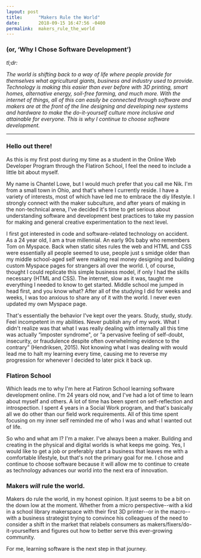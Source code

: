 ```yaml
---
layout: post
title:      "Makers Rule the World"
date:       2018-09-15 16:47:56 -0400
permalink:  makers_rule_the_world
---
```


### (or, ‘Why I Chose Software Development’)

*tl;dr:*

*The world is shifting back to a way of life where people provide for themselves what agricultural giants, business and industry used to provide. Technology is making this easier than ever before with 3D printing, smart homes, alternative energy, soil-free farming, and much more. With the internet of things, all of this can easily be connected through software and makers are at the front of the line designing and developing new systems and hardware to make the do-it-yourself culture more inclusive and attainable for everyone. This is why I continue to choose software development.*

___ ___ ___

### Hello out there!

As this is my first post during my time as a student in the Online Web Developer Program through the Flatiron School, I feel the need to include a little bit about myself.

My name is Chantel Lowe, but I would much prefer that you call me Nik. I'm from a small town in Ohio, and that's where I currently reside. I have a variety of interests, most of which have led me to embrace the diy lifestyle. I strongly connect with the maker subculture, and after years of making in the non-technical arena, I've decided it's time to get serious about understanding software and development best practices to take my passion for making and general creative experimentation to the next level.

I first got interested in code and software-related technology on accident. As a 24 year old, I am a true millennial. An early 90s baby who remembers Tom on Myspace. Back when static sites rules the web and HTML and CSS were essentially all people seemed to use, people just s smidge older than my middle school-aged self were making real money designing and building custom Myspace pages for strangers all over the world. I, of course, thought I could replicate this simple business model, if only I had the skills necessary (HTML and CSS). The internet, slow as it was, taught me everything I needed to know to get started. Middle school me jumped in head first, and you know what? After all of the studying I did for weeks and weeks, I was too anxious to share any of it with the world. I never even updated my own Myspace page. 

That's essentially the behavior I've kept over the years. Study, study, study. Feel incompetent in my abilities. Never publish any of my work. What I didn't realize was that what I was really dealing with internally all this time was actually “imposter syndrome", or “a pervasive feeling of self-doubt, insecurity, or fraudulence despite often overwhelming evidence to the contrary” (Hendriksen, 2015). Not knowing what I was dealing with would lead me to halt my learning every time, causing me to reverse my progression for whenever I decided to later pick it back up.

### Flatiron School

Which leads me to why I'm here at Flatiron School learning software development online. I'm 24 years old now, and I've had a lot of time to learn about myself and others. A lot of time has been spent on self-reflection and introspection. I spent 4 years in a Social Work program, and that's basically all we do other than our field work requirements. All of this time spent focusing on my inner self reminded me of who I was and what I wanted out of life.

So who and what am I? I'm a maker. I've always been a maker. Building and creating in the physical and digital worlds is what keeps me going. Yes, I would like to get a job or preferably start a business that leaves me with a comfortable lifestyle, but that's not the primary goal for me. I chose and continue to choose software because it will allow me to continue to create as technology advances our world into the next era of innovation.

### Makers *will* rule the world.

Makers do rule the world, in my honest opinion. It just seems to be a bit on the down low at the moment. Whether from a micro perspective--with a kid in a school library makerspace with their first 3D printer--or in the macro--with a business strategist trying to convince his colleagues of the need to consider a shift in the market that relabels consumers as makers/fixers/do-it-yourselfers and figures out how to better serve this ever-growing community.

For me, learning software is the next step in that journey.

